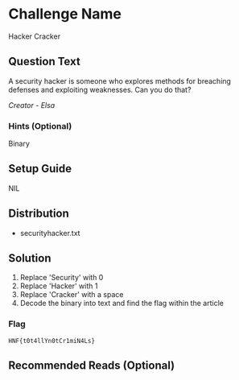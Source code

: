 # Challenge Name
Hacker Cracker

## Question Text
A security hacker is someone who explores methods for breaching defenses and exploiting weaknesses.
Can you do that?

*Creator - Elsa*

### Hints (Optional)
Binary

## Setup Guide
NIL

## Distribution
- securityhacker.txt

## Solution
1. Replace 'Security' with 0
2. Replace 'Hacker' with 1
3. Replace 'Cracker' with a space
4. Decode the binary into text and find the flag within the article

### Flag
`HNF{t0t4llYn0tCr1miN4Ls}`

## Recommended Reads (Optional)
